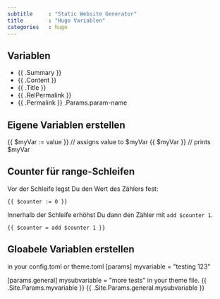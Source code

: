 ```yaml
---
subtitle     : "Static Website Generator"
title        : "Hugo Variablen"
categories   : hugo
---
```

## Variablen

- {{ .Summary }}
- {{ .Content }}
- {{ .Title }}
- {{ .RelPermalink }}
- {{ .Permalink }}
.Params.param-name

## Eigene Variablen erstellen

{{ $myVar := value }} // assigns value to $myVar
{{ $myVar }} // prints $myVar

## Counter für range-Schleifen

Vor der Schleife legst Du den Wert des Zählers fest:

    {{ $counter := 0 }}

Innerhalb der Schleife erhöhst Du dann den Zähler mit `add $counter 1`.

    {{ $counter = add $counter 1 }}

## Gloabele Variablen erstellen

in your config.toml or theme.toml
[params]
myvariable = "testing 123"

[params.general]
mysubvariable = "more tests"
in your theme file.
{{ .Site.Params.myvariable }}
{{ .Site.Params.general.mysubvariable }}

